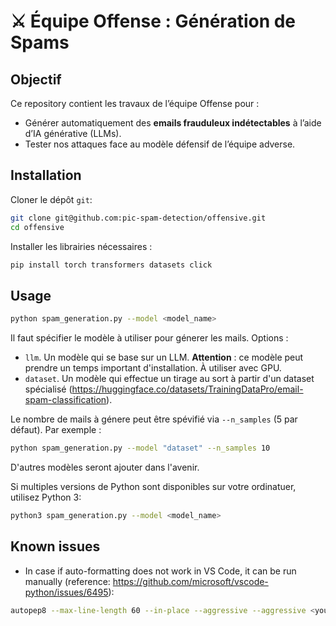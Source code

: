 # ⚔️ Équipe Offense : Génération de Spams

## **Objectif**

Ce repository contient les travaux de l’équipe Offense pour :

- Générer automatiquement des **emails frauduleux indétectables** à l’aide d’IA générative (LLMs).
- Tester nos attaques face au modèle défensif de l’équipe adverse.

## **Installation**

Cloner le dépôt `git`:

```bash
git clone git@github.com:pic-spam-detection/offensive.git
cd offensive
```

Installer les librairies nécessaires :

```bash
pip install torch transformers datasets click
```

## **Usage**

```bash
python spam_generation.py --model <model_name>
```

Il faut spécifier le modèle à utiliser pour génerer les mails. Options :

- `llm`. Un modèle qui se base sur un LLM. **Attention** : ce modèle peut prendre un temps important d'installation. À utiliser avec GPU.
- `dataset`. Un modèle qui effectue un tirage au sort à partir d'un dataset spécialisé (https://huggingface.co/datasets/TrainingDataPro/email-spam-classification).

Le nombre de mails à génere peut être spévifié via `--n_samples` (5 par défaut). Par exemple :

```bash
python spam_generation.py --model "dataset" --n_samples 10
```

D'autres modèles seront ajouter dans l'avenir.

Si multiples versions de Python sont disponibles sur votre ordinatuer, utilisez Python 3:

```bash
python3 spam_generation.py --model <model_name>
```

## **Known issues**

- In case if auto-formatting does not work in VS Code, it can be run manually (reference: https://github.com/microsoft/vscode-python/issues/6495):

```bash
autopep8 --max-line-length 60 --in-place --aggressive --aggressive <your_file>.py
```

